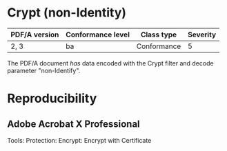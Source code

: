 # Crypt (non-Identity)

| PDF/A version | Conformance level | Class type  | Severity |
| ------------- | ----------------- | ----------  | -------- |
| 2, 3          | ba                | Conformance | 5        |

The PDF/A document _has_ data encoded with the Crypt filter and decode parameter "non-Identify".

# Reproducibility
## Adobe Acrobat X Professional
Tools: Protection: Encrypt: Encrypt with Certificate